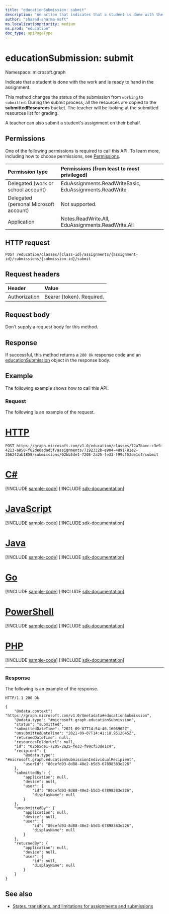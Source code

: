 ```yaml
---
title: "educationSubmission: submit"
description: "An action that indicates that a student is done with the work and is ready to hand in the assignment. This action can only be taken by the student."
author: "sharad-sharma-msft"
ms.localizationpriority: medium
ms.prod: "education"
doc_type: apiPageType
---
```


# educationSubmission: submit

Namespace: microsoft.graph

Indicate that a student is done with the work and is ready to hand in the assignment. 

This method changes the status of the submission from `working` to `submitted`. During the submit process, all the resources are copied to the **submittedResources** bucket. The teacher will be looking at the submitted resources list for grading.

A teacher can also submit a student's assignment on their behalf.

## Permissions
One of the following permissions is required to call this API. To learn more, including how to choose permissions, see [Permissions](/graph/permissions-reference).

|Permission type      | Permissions (from least to most privileged)              |
|:--------------------|:---------------------------------------------------------|
|Delegated (work or school account) |  EduAssignments.ReadWriteBasic, EduAssignments.ReadWrite  |
|Delegated (personal Microsoft account) |  Not supported.  |
|Application | Notes.ReadWrite.All, EduAssignments.ReadWrite.All | 

## HTTP request
<!-- { "blockType": "ignored" } -->
```http
POST /education/classes/{class-id}/assignments/{assignment-id}/submissions/{submission-id}/submit
```

## Request headers
| Header       | Value |
|:---------------|:--------|
| Authorization  | Bearer {token}. Required.  |

## Request body
Don't supply a request body for this method.

## Response
If successful, this method returns a `200 Ok` response code and an [educationSubmission](../resources/educationsubmission.md) object in the response body.

## Example
The following example shows how to call this API.

### Request
The following is an example of the request.


# [HTTP](#tab/http)
<!-- {
  "blockType": "request",
  "name": "educationsubmission_submit"
}-->

```http
POST https://graph.microsoft.com/v1.0/education/classes/72a7baec-c3e9-4213-a850-f62de0adad5f/assignments/7192332b-e904-4891-81e2-356242ab1858/submissions/02bb5de1-7205-2a25-fe33-f99cf53de1c4/submit
```

# [C#](#tab/csharp)
[!INCLUDE [sample-code](../includes/snippets/csharp/educationsubmission-submit-csharp-snippets.md)]
[!INCLUDE [sdk-documentation](../includes/snippets/snippets-sdk-documentation-link.md)]

# [JavaScript](#tab/javascript)
[!INCLUDE [sample-code](../includes/snippets/javascript/educationsubmission-submit-javascript-snippets.md)]
[!INCLUDE [sdk-documentation](../includes/snippets/snippets-sdk-documentation-link.md)]

# [Java](#tab/java)
[!INCLUDE [sample-code](../includes/snippets/java/educationsubmission-submit-java-snippets.md)]
[!INCLUDE [sdk-documentation](../includes/snippets/snippets-sdk-documentation-link.md)]

# [Go](#tab/go)
[!INCLUDE [sample-code](../includes/snippets/go/educationsubmission-submit-go-snippets.md)]
[!INCLUDE [sdk-documentation](../includes/snippets/snippets-sdk-documentation-link.md)]

# [PowerShell](#tab/powershell)
[!INCLUDE [sample-code](../includes/snippets/powershell/educationsubmission-submit-powershell-snippets.md)]
[!INCLUDE [sdk-documentation](../includes/snippets/snippets-sdk-documentation-link.md)]

# [PHP](#tab/php)
[!INCLUDE [sample-code](../includes/snippets/php/educationsubmission-submit-php-snippets.md)]
[!INCLUDE [sdk-documentation](../includes/snippets/snippets-sdk-documentation-link.md)]

---


### Response
The following is an example of the response.

<!-- {
  "blockType": "response",
  "truncated": true,
  "@odata.type": "microsoft.graph.educationSubmission"
} -->

```http
HTTP/1.1 200 Ok

{
    "@odata.context": "https://graph.microsoft.com/v1.0/$metadata#educationSubmission",
    "@odata.type": "#microsoft.graph.educationSubmission",
    "status": "submitted",
    "submittedDateTime": "2021-09-07T14:54:46.1606962Z",
    "unsubmittedDateTime": "2021-09-07T14:41:18.9512645Z",
    "returnedDateTime": null,
    "resourcesFolderUrl": null,
    "id": "02bb5de1-7205-2a25-fe33-f99cf53de1c4",
    "recipient": {
        "@odata.type": "#microsoft.graph.educationSubmissionIndividualRecipient",
        "userId": "80cefd93-8d88-40e2-b5d3-67898383e226"
    },
    "submittedBy": {
        "application": null,
        "device": null,
        "user": {
            "id": "80cefd93-8d88-40e2-b5d3-67898383e226",
            "displayName": null
        }
    },
    "unsubmittedBy": {
        "application": null,
        "device": null,
        "user": {
            "id": "80cefd93-8d88-40e2-b5d3-67898383e226",
            "displayName": null
        }
    },
    "returnedBy": {
        "application": null,
        "device": null,
        "user": {
            "id": null,
            "displayName": null
        }
    }
}
```

## See also

* [States, transitions, and limitations for assignments and submissions](/graph/assignments-submissions-states-transition)

<!-- uuid: 8fcb5dbc-d5aa-4681-8e31-b001d5168d79
2015-10-25 14:57:30 UTC -->
<!--
{
  "type": "#page.annotation",
  "description": "educationSubmission: submit",
  "keywords": "",
  "section": "documentation",
  "tocPath": "",
  "suppressions": [
  ]
}
-->


